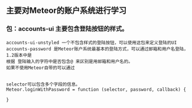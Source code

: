 ##  主要对Meteor的账户系统进行学习
### 包：accounts-ui  主要包含登陆按钮的样式。
    accounts-ui-unstyled 一个不包含样式的登陆按钮，可以使用这包来定义登陆的UI
    accounts-password 是Meteor账户系统最基本的登陆方式，可以通过邮箱和用户名登陆，1.2版本中是
    根据 登陆输入的字符中是否包含@ 来区别是用邮箱和用户名的。
    如果不使用Meteor自带的可以通过 
    
    
    selector可以包含多个字段的信息。
    Meteor.loginWithPassword = function (selector, password, callback) {
        
    }